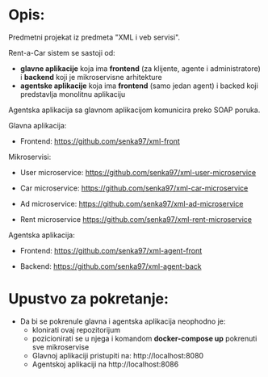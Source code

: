 

# Opis: 

Predmetni projekat iz predmeta "XML i veb servisi".

Rent-a-Car sistem se sastoji od:

 - **glavne aplikacije** 
     koja ima **frontend** (za klijente, agente i administratore) i **backend** koji je mikroservisne arhitekture 
 - **agentske aplikacije** koja ima **frontend** (samo jedan agent) i backed koji predstavlja monolitnu aplikaciju 

Agentska aplikacija sa glavnom aplikacijom komunicira preko SOAP poruka. 

 Glavna aplikacija:
  - Frontend: 
  https://github.com/senka97/xml-front
  
  Mikroservisi:

  - User microservice:
  https://github.com/senka97/xml-user-microservice
  
  - Car microservice:
  https://github.com/senka97/xml-car-microservice
  
  - Ad microservice:
  https://github.com/senka97/xml-ad-microservice
  
  - Rent microservice
  https://github.com/senka97/xml-rent-microservice
  
 Agentska aplikacija: 
  - Frontend:
  https://github.com/senka97/xml-agent-front
  
  - Backend:
  https://github.com/senka97/xml-agent-back
  
 # Upustvo za pokretanje:
  - Da bi se pokrenule glavna i agentska aplikacija neophodno je:
     - klonirati ovaj repozitorijum 
     - pozicionirati se u njega i komandom **docker-compose up** pokrenuti sve mikroservise 
     - Glavnoj aplikaciji pristupiti na: http://localhost:8080 
     - Agentskoj aplikaciji na http://localhost:8086
